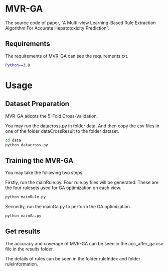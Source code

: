 # MVR-GA
The source code of paper, “A Multi-view Learning-Based Rule Extraction Algorithm For Accurate Hepatotoxicity Prediction”.

## Requirements
The requirements of MVR-GA can see the requirements.txt.
```bash
Python==3.8
```

# Usage

## Dataset Preparation
MVR-GA adopts the 5-Fold Cross-Validation.

You may run the datacross.py in folder data. And then copy the csv files in one of the folder dataCrossResult to the folder dataset.

```bash
cd data
python datacross.py
```

## Training the MVR-GA
You may take the following two steps. 

Firstly, run the mainRule.py. Four rule.py files will be generated. These are the four rulesets used for GA optimization on each view.

```bash
python mainRule.py
```

Secondly, run the mainGa.py to perform the GA optimization. 

```bash
python mainGa.py
```

## Get results

The accuracy and coverage of MVR-GA can be seen in the acc_after_ga.csv file in the results folder. 

The details of rules can be seen in the folder ruleIndex and folder ruleInformation.
